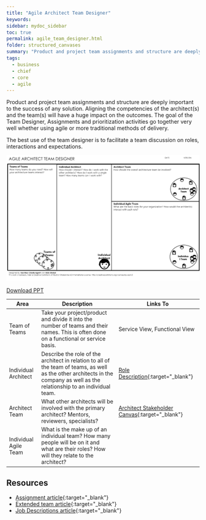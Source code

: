 ```yaml
---
title: "Agile Architect Team Designer"
keywords: 
sidebar: mydoc_sidebar
toc: true
permalink: agile_team_designer.html
folder: structured_canvases
summary: "Product and project team assignments and structure are deeply important to the success of any solution."
tags: 
  - business
  - chief
  - core
  - agile
---
```


Product and project team assignments and structure are deeply important to the success of any solution. Aligning the competencies of the architect(s) and the team(s) will have a huge impact on the outcomes. The goal of the Team Designer, Assignments and prioritization activities go together very well whether using agile or more traditional methods of delivery. 

The best use of the team designer is to facilitate a team discussion on roles, interactions and expectations. 

![image001](media/agile_team_designer.svg)

[Download PPT](media/ppt/Agile-Architect-Team-Designer.ppt)

| Area                  | Description                                                                                                                                                                   | Links To                                                                                                  |
| --------------------- | ----------------------------------------------------------------------------------------------------------------------------------------------------------------------------- | --------------------------------------------------------------------------------------------------------- |
| Team of Teams         | Take your project/product and divide it into the number of teams and their names. This is often done on a functional or service basis.                                        | Service View, Functional View                                                                             |
| Individual Architect  | Describe the role of the architect in relation to all of the team of teams, as well as the other architects in the company as well as the relationship to an individual team. | [Role Description](/../engagement_model/roles.md){:target="_blank"}                                       |
| Architect Team        | What other architects will be involved with the primary architect? Mentors, reviewers, specialists?                                                                           | [Architect Stakeholder Canvas](/../structured_canvases/architect_stakeholder_canvas.md){:target="_blank"} |
| Individual Agile Team | What is the make up of an individual team? How many people will be on it and what are their roles? How will they relate to the architect?                                     |                                                                                                           |

Resources
---------

- [Assignment article](/../engagement_model/assignment.md){:target="_blank"}
- [Extended team article](/../engagement_model/extended_team.md){:target="_blank"}
- [Job Descriptions article](/../engagement_model/job_description.md){:target="_blank"}
